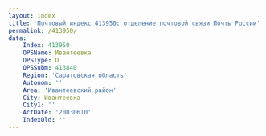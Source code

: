 ```yaml
---
layout: index
title: 'Почтовый индекс 413950: отделение почтовой связи Почты России'
permalink: /413950/
data:
    Index: 413950
    OPSName: Ивантеевка
    OPSType: О
    OPSSubm: 413840
    Region: 'Саратовская область'
    Autonom: ''
    Area: 'Ивантеевский район'
    City: Ивантеевка
    City1: ''
    ActDate: '20030610'
    IndexOld: ''
---
```

